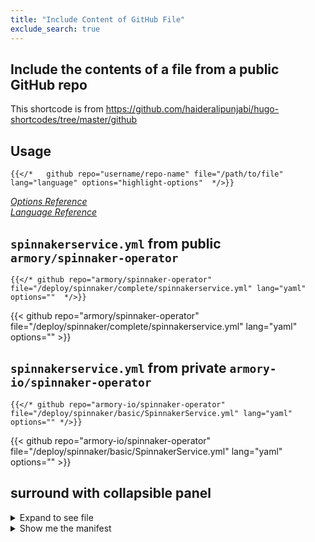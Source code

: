 ```yaml
---
title: "Include Content of GitHub File"
exclude_search: true
---
```


## Include the contents of a file from a public GitHub repo

This shortcode is from https://github.com/haideralipunjabi/hugo-shortcodes/tree/master/github

## Usage  

``` hugo
{{</*   github repo="username/repo-name" file="/path/to/file" lang="language" options="highlight-options"  */>}}
```

*[Options Reference](https://gohugo.io/content-management/syntax-highlighting/#highlight-shortcode)*  
*[Language Reference](https://gohugo.io/content-management/syntax-highlighting/#list-of-chroma-highlighting-languages)*  

## `spinnakerservice.yml` from public `armory/spinnaker-operator`

```hugo
{{</* github repo="armory/spinnaker-operator" file="/deploy/spinnaker/complete/spinnakerservice.yml" lang="yaml" options=""  */>}}
```

{{< github repo="armory/spinnaker-operator" file="/deploy/spinnaker/complete/spinnakerservice.yml" lang="yaml" options="" >}}


## `spinnakerservice.yml` from private `armory-io/spinnaker-operator`

```hugo
{{</* github repo="armory-io/spinnaker-operator" file="/deploy/spinnaker/basic/SpinnakerService.yml" lang="yaml" options="" */>}}
```

{{< github repo="armory-io/spinnaker-operator" file="/deploy/spinnaker/basic/SpinnakerService.yml" lang="yaml" options="" >}}


## surround with collapsible panel

<details><summary>Expand to see file</summary>

{{< github repo="armory-io/spinnaker-operator" file="/deploy/spinnaker/basic/SpinnakerService.yml" lang="yaml" options="linenos=table" >}}
</details>


<details><summary>Show me the manifest</summary>

{{< github repo="armory/spinnaker-kustomize-patches" file="/armory/patch-policy-engine-plugin.yml" lang="yaml" options="" >}}
</details>

